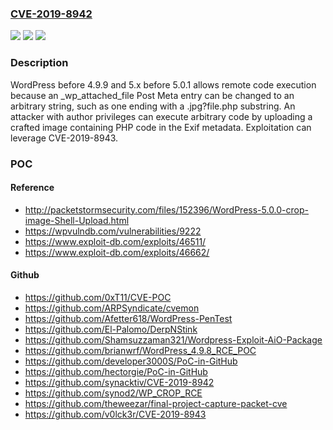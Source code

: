 ### [CVE-2019-8942](https://cve.mitre.org/cgi-bin/cvename.cgi?name=CVE-2019-8942)
![](https://img.shields.io/static/v1?label=Product&message=n%2Fa&color=blue)
![](https://img.shields.io/static/v1?label=Version&message=n%2Fa&color=blue)
![](https://img.shields.io/static/v1?label=Vulnerability&message=n%2Fa&color=brighgreen)

### Description

WordPress before 4.9.9 and 5.x before 5.0.1 allows remote code execution because an _wp_attached_file Post Meta entry can be changed to an arbitrary string, such as one ending with a .jpg?file.php substring. An attacker with author privileges can execute arbitrary code by uploading a crafted image containing PHP code in the Exif metadata. Exploitation can leverage CVE-2019-8943.

### POC

#### Reference
- http://packetstormsecurity.com/files/152396/WordPress-5.0.0-crop-image-Shell-Upload.html
- https://wpvulndb.com/vulnerabilities/9222
- https://www.exploit-db.com/exploits/46511/
- https://www.exploit-db.com/exploits/46662/

#### Github
- https://github.com/0xT11/CVE-POC
- https://github.com/ARPSyndicate/cvemon
- https://github.com/Afetter618/WordPress-PenTest
- https://github.com/El-Palomo/DerpNStink
- https://github.com/Shamsuzzaman321/Wordpress-Exploit-AiO-Package
- https://github.com/brianwrf/WordPress_4.9.8_RCE_POC
- https://github.com/developer3000S/PoC-in-GitHub
- https://github.com/hectorgie/PoC-in-GitHub
- https://github.com/synacktiv/CVE-2019-8942
- https://github.com/synod2/WP_CROP_RCE
- https://github.com/theweezar/final-project-capture-packet-cve
- https://github.com/v0lck3r/CVE-2019-8943

